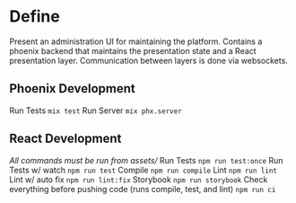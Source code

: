 # Define

Present an administration UI for maintaining the platform.
Contains a phoenix backend that maintains the presentation state and a React presentation layer. 
Communication between layers is done via websockets.

## Phoenix Development
Run Tests
`mix test`
Run Server
`mix phx.server`

## React Development
*All commands must be run from assets/*
Run Tests
`npm run test:once`
Run Tests w/ watch
`npm run test`
Compile
`npm run compile`
Lint
`npm run lint`
Lint w/ auto fix
`npm run lint:fix` 
Storybook
`npm run storybook`
Check everything before pushing code (runs compile, test, and lint)
`npm run ci`

